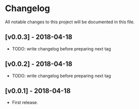 # Changelog

All notable changes to this project will be documented in this file.

## [v0.0.3] - 2018-04-18

- TODO: write changelog before preparing next tag

## [v0.0.2] - 2018-04-18

- TODO: write changelog before preparing next tag

## [v0.0.1] - 2018-04-18

- First release.
